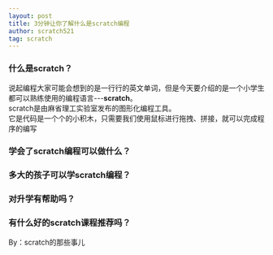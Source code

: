 ```yaml
---  
layout: post  
title: 3分钟让你了解什么是scratch编程
author: scratch521  
tag: scratch  
---
```

### 什么是scratch？
说起编程大家可能会想到的是一行行的英文单词，但是今天要介绍的是一个小学生都可以熟练使用的编程语言---**scratch**。  
scratch是由麻省理工实验室发布的图形化编程工具。  
它是代码是一个个的小积木，只需要我们使用鼠标进行拖拽、拼接，就可以完成程序的编写

### 学会了scratch编程可以做什么？

### 多大的孩子可以学scratch编程？

### 对升学有帮助吗？

### 有什么好的scratch课程推荐吗？

By：scratch的那些事儿
